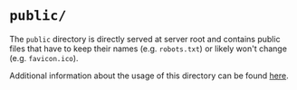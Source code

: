 # `public/`

The `public` directory is directly served at server root and contains public files that have to keep their names (e.g. `robots.txt`) or likely won't change (e.g. `favicon.ico`).

Additional information about the usage of this directory can be found [here](https://nuxt.com/docs/guide/directory-structure/public).